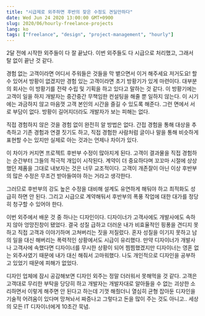 ```yaml
---
title: "시급제로 외주하면 후반의 잦은 수정도 견딜만하다"
date: Wed Jun 24 2020 13:00:00 GMT+0900
slug: 2020/06/hourly-freelance-projects
lang: ko
tags: ["freelance", "design", "project-management", "hourly"]
---
```


2달 전에 시작한 외주들이 다 잘 끝났다. 이번 외주들도 다 시급으로 처리했고, 그래서 탈 없이 끝난 것 같다.

경험 없는 고객이라면 어디서 주워들은 것들을 막 뱉으면서 이거 해주세요 저거도요! 할 수 있어서 방황이 없겠지만 경험 있는 고객이라면 초기 방황기가 있게 마련이다. 대부분의 회사는 이 방황기를 전략 수립 및 기획을 하고 있다고 말하는 것 같다. 이 방황기에는 고객이 일을 하지 개발자는 중간중간 무책임한 컨설팅을 해줄 뿐 일하지 않는다. 이 시기에는 과금하지 않고 마음껏 고객 본인의 시간을 즐길 수 있도록 해준다. 그런 면에서 서로 부담이 없다. 방황이 길어지더라도 개발자가 보는 피해는 없다.

직접 경험하지 않은 것을 경험 없이 완전히 알 방법은 없다. 간접 경험을 통해 대상을 추측하고 기존 경험과 연결 짓기도 하고, 직접 경험한 사람처럼 글이나 말을 통해 비슷하게 표현할 수는 있지만 실제로 아는 것과는 언제나 차이가 있다.

이 차이가 커지면 프로젝트 후반부 수정이 많아지게 된다. 고객이 결과물을 직접 경험하는 순간부터 그들의 적극적 개입이 시작된다. 계약이 더 중요하다며 꼬꼬마 시절에 상상했던 제품을 그대로 내보자는 것은 너무 교조적이다. 고객이 개존잘이 아닌 이상 후반부의 많은 수정은 무조건 받아들여야 하는 거라고 생각한다.

그러므로 후반부의 강도 높은 수정을 대비해 설계도 유연하게 해둬야 하고 최적화도 성급히 하면 안 된다. 그리고 시급으로 계약해둬서 후반부의 폭풍 작업에 대한 대가를 정당히 청구할 수 있어야 한다.

이번 외주에서 배운 것 중 하나는 디자인이다. 디자이너가 고객사에도 개발사에도 속하지 않아 엉망진창이 됐었다. 결국 성질 급하고 더러운 내가 비효율적인 핑퐁을 견디지 못하고 직접 고객과 이야기하며 고쳐버리는 짓을 저질렀다. 혼자 성질을 이기지 못하고 남의 일을 대신 해버리는 폭력적인 상황에서도 시급이 유리했다. 만약 디자이너가 개발사나 고객사에 속했다면 디자이너를 무시한 상황이 되어 찜찜했겠지만 디자이너는 영혼 없는 외주사였기 때문에 내가 대신 해줘서 고마워했다. 나도 개인적으로 디자인을 공부하고 있었기 때문에 피해가 없었다.

디자인 업체에 잠시 공감해보면 디자인 외주는 정말 더러워서 못해먹을 것 같다. 고객은 고객대로 무리한 부탁을 당당히 하고 개발자는 개발자대로 알아들을 수 없는 괴상한 소리하면서 이렇게 해주면 안 된다고 하는데 기껏 해줬더니 열심히 균형 잡아둔 디자인을 기술적 어려움이 있다며 망쳐놔서 짜증나고 그렇다고 돈을 많이 주는 것도 아니고.. 세상의 모든 IT 디자이너에게 10초간 묵념.
